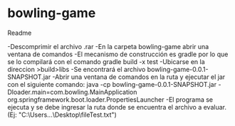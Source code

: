 # bowling-game

Readme

-Descomprimir el archivo .rar
-En la carpeta bowling-game abrir una ventana de comandos
-El mecanismo de construcción es gradle por lo que se lo compilará con el comando gradle build -x test
-Ubicarse en la direccion >build>libs
-Se encontrará el archivo bowling-game-0.0.1-SNAPSHOT.jar 
-Abrir una ventana de comandos en la ruta y ejecutar el jar con el siguiente comando:
		java -cp bowling-game-0.0.1-SNAPSHOT.jar -Dloader.main=com.bowling.MainApplication org.springframework.boot.loader.PropertiesLauncher
-El programa se ejecuta y se debe ingresar la ruta donde se encuentra el archivo a evaluar. (Ej: "C:\Users\...\Desktop\fileTest.txt")
